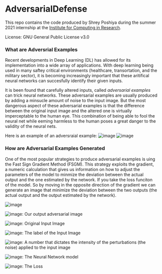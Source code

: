 # AdversarialDefense

This repo contains the code produced by Shrey Poshiya during the summer 2021 internship at the [Institute for Computing in Research](https://computinginresearch.org/). 

License: GNU General Public License v3.0	

### What are Adversrial Examples

Recent developments in Deep Learning (DL) has allowed for its implementation into a wide array of applications. With deep learning being used in many saftey critical environments (healthcare, transortation, and the military sector), it is becoming increasingly important that these aritifical neural networks can succesfully identify their given inputs. 

It is been found that carefully altered inputs, called *adversarial examples* can trick neural networks. These adversarial examples are usually produced by adding a minsucle amount of noise to the input image. But the most dangerous aspect of these adversarial examples is that the difference between the original input image and the altered one is virtually imperceptable to the human eye. This combination of being able to fool the neural net while eeming harmless to the human poses a great danger to the validity of the neural nets. 

Here is an example of an adversraial example:
![image](https://user-images.githubusercontent.com/86625362/125666483-09db1541-f6f7-4597-b9f0-56f779ba0a40.png)
![image](https://user-images.githubusercontent.com/86625362/125684261-121ec6a9-114b-4149-8e0e-fcfa4b622c9d.png)

### How are Adversarial Examples Generated

One of the most popular strategies to produce adversarial examples is uing the Fast Sign Gradient Method (FSGM). This strategy exploits the gradient, a numeric calculation that gives us information on how to adjust the parameters of the model to minmize the deviation between the actual output and the one estimated by the network. If you take the loss funciton of the model. So by moving in the opposite direction of the gradient we can generate an image that minimize the deviation between the two outputs (the actual output and the output estimated by the network).

![image](https://user-images.githubusercontent.com/86625362/125686603-1c5dfa98-3185-4515-84d4-e5be6c0e14e6.png)

![image](https://user-images.githubusercontent.com/86625362/125686712-40e1a999-8f47-47bb-b6ca-aad42458e2eb.png): Our output adversarial image 

![image](https://user-images.githubusercontent.com/86625362/125686803-f3348a3a-50df-4119-bdc0-f9ce7b07d34d.png): Original Input Image

![image](https://user-images.githubusercontent.com/86625362/125686859-85448ff8-4f98-43fa-86de-ab864ab41f72.png): The label of the Input Image

![image](https://user-images.githubusercontent.com/86625362/125686911-7bdd529f-f2f9-4df6-b8ae-2408e17a087b.png): A number that dictates the intensity of the perturbations (the noise) applied to the input image

![image](https://user-images.githubusercontent.com/86625362/125687293-b09136fb-42bb-4f04-a8cd-ed0cad3c3f16.png): The Neural Network model

![image](https://user-images.githubusercontent.com/86625362/125687333-06adcf8e-d33d-4ac3-8d39-ca6821062fb2.png): The Loss














